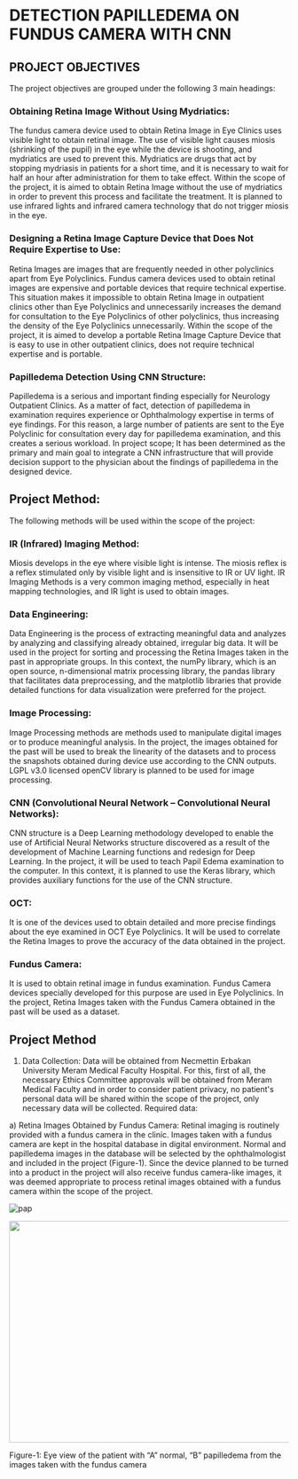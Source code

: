 # DETECTION PAPILLEDEMA ON FUNDUS CAMERA WITH CNN


## PROJECT OBJECTIVES
The project objectives are grouped under the following 3 main headings:
### Obtaining Retina Image Without Using Mydriatics:
The fundus camera device used to obtain Retina Image in Eye Clinics uses visible light to obtain retinal image. The use of visible light causes miosis (shrinking of the pupil) in the eye while the device is shooting, and mydriatics are used to prevent this. Mydriatics are drugs that act by stopping mydriasis in patients for a short time, and it is necessary to wait for half an hour after administration for them to take effect. Within the scope of the project, it is aimed to obtain Retina Image without the use of mydriatics in order to prevent this process and facilitate the treatment. It is planned to use infrared lights and infrared camera technology that do not trigger miosis in the eye.
### Designing a Retina Image Capture Device that Does Not Require Expertise to Use:
Retina Images are images that are frequently needed in other polyclinics apart from Eye Polyclinics. Fundus camera devices used to obtain retinal images are expensive and portable devices that require technical expertise. This situation makes it impossible to obtain Retina Image in outpatient clinics other than Eye Polyclinics and unnecessarily increases the demand for consultation to the Eye Polyclinics of other polyclinics, thus increasing the density of the Eye Polyclinics unnecessarily. Within the scope of the project, it is aimed to develop a portable Retina Image Capture Device that is easy to use in other outpatient clinics, does not require technical expertise and is portable.
### Papilledema Detection Using CNN Structure:
Papilledema is a serious and important finding especially for Neurology Outpatient Clinics. As a matter of fact, detection of papilledema in examination requires experience or Ophthalmology expertise in terms of eye findings. For this reason, a large number of patients are sent to the Eye Polyclinic for consultation every day for papilledema examination, and this creates a serious workload. In project scope; It has been determined as the primary and main goal to integrate a CNN infrastructure that will provide decision support to the physician about the findings of papilledema in the designed device.


## Project Method:
The following methods will be used within the scope of the project:
### IR (Infrared) Imaging Method:
Miosis develops in the eye where visible light is intense. The miosis reflex is a reflex stimulated only by visible light and is insensitive to IR or UV light. IR Imaging Methods is a very common imaging method, especially in heat mapping technologies, and IR light is used to obtain images.
### Data Engineering:
Data Engineering is the process of extracting meaningful data and analyzes by analyzing and classifying already obtained, irregular big data. It will be used in the project for sorting and processing the Retina Images taken in the past in appropriate groups. In this context, the numPy library, which is an open source, n-dimensional matrix processing library, the pandas library that facilitates data preprocessing, and the matplotlib libraries that provide detailed functions for data visualization were preferred for the project.
### Image Processing:
Image Processing methods are methods used to manipulate digital images or to produce meaningful analysis. In the project, the images obtained for the past will be used to break the linearity of the datasets and to process the snapshots obtained during device use according to the CNN outputs. LGPL v3.0 licensed openCV library is planned to be used for image processing.
### CNN (Convolutional Neural Network – Convolutional Neural Networks):
CNN structure is a Deep Learning methodology developed to enable the use of Artificial Neural Networks structure discovered as a result of the development of Machine Learning functions and redesign for Deep Learning. In the project, it will be used to teach Papil Edema examination to the computer. In this context, it is planned to use the Keras library, which provides auxiliary functions for the use of the CNN structure.
### OCT:
It is one of the devices used to obtain detailed and more precise findings about the eye examined in OCT Eye Polyclinics. It will be used to correlate the Retina Images to prove the accuracy of the data obtained in the project.
### Fundus Camera:
It is used to obtain retinal image in fundus examination. Fundus Camera devices specially developed for this purpose are used in Eye Polyclinics. In the project, Retina Images taken with the Fundus Camera obtained in the past will be used as a dataset.

## Project Method
1) Data Collection:
Data will be obtained from Necmettin Erbakan University Meram Medical Faculty Hospital. For this, first of all, the necessary Ethics Committee approvals will be obtained from Meram Medical Faculty and in order to consider patient privacy, no patient's personal data will be shared within the scope of the project, only necessary data will be collected. Required data:
 
a) Retina Images Obtained by Fundus Camera:
Retinal imaging is routinely provided with a fundus camera in the clinic. Images taken with a fundus camera are kept in the hospital database in digital environment. Normal and papilledema images in the database will be selected by the ophthalmologist and included in the project (Figure-1). Since the device planned to be turned into a product in the project will also receive fundus camera-like images, it was deemed appropriate to process retinal images obtained with a fundus camera within the scope of the project.


![pap](https://user-images.githubusercontent.com/29986610/211399043-4ecbb2a4-d498-4d48-8b05-bfc05ada0859.png)

<p align="center">
  <img width="560" height="400" src="https://user-images.githubusercontent.com/29986610/211399043-4ecbb2a4-d498-4d48-8b05-bfc05ada0859.png">
</p>
 
Figure-1: Eye view of the patient with “A” normal, “B” papilledema from the images taken with the fundus camera
